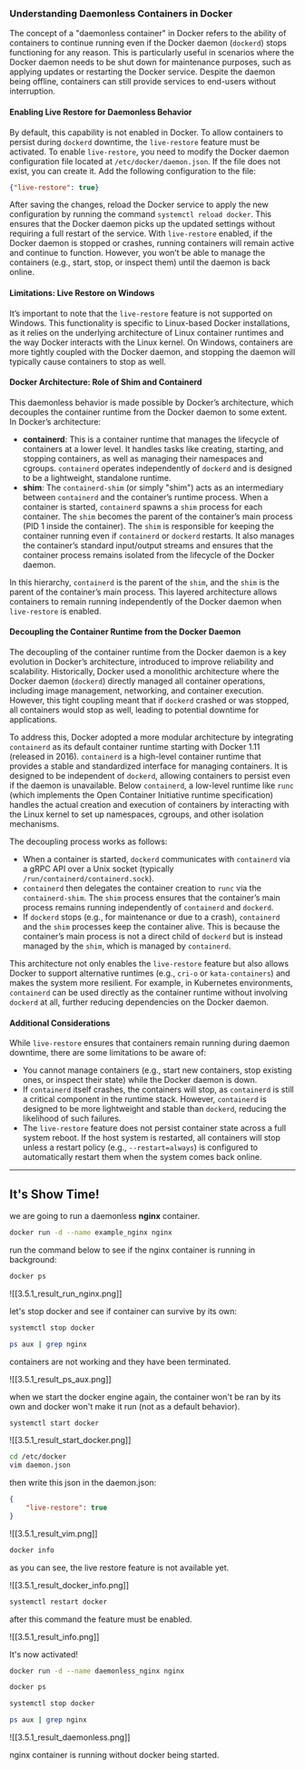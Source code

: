 ### Understanding Daemonless Containers in Docker

The concept of a "daemonless container" in Docker refers to the ability of containers to continue running even if the Docker daemon (`dockerd`) stops functioning for any reason. This is particularly useful in scenarios where the Docker daemon needs to be shut down for maintenance purposes, such as applying updates or restarting the Docker service. Despite the daemon being offline, containers can still provide services to end-users without interruption.

#### Enabling Live Restore for Daemonless Behavior
By default, this capability is not enabled in Docker. To allow containers to persist during `dockerd` downtime, the `live-restore` feature must be activated. To enable `live-restore`, you need to modify the Docker daemon configuration file located at `/etc/docker/daemon.json`. If the file does not exist, you can create it. Add the following configuration to the file:

```json
{"live-restore": true}
```

After saving the changes, reload the Docker service to apply the new configuration by running the command `systemctl reload docker`. This ensures that the Docker daemon picks up the updated settings without requiring a full restart of the service. With `live-restore` enabled, if the Docker daemon is stopped or crashes, running containers will remain active and continue to function. However, you won’t be able to manage the containers (e.g., start, stop, or inspect them) until the daemon is back online.

#### Limitations: Live Restore on Windows
It’s important to note that the `live-restore` feature is not supported on Windows. This functionality is specific to Linux-based Docker installations, as it relies on the underlying architecture of Linux container runtimes and the way Docker interacts with the Linux kernel. On Windows, containers are more tightly coupled with the Docker daemon, and stopping the daemon will typically cause containers to stop as well.

#### Docker Architecture: Role of Shim and Containerd
This daemonless behavior is made possible by Docker’s architecture, which decouples the container runtime from the Docker daemon to some extent. In Docker’s architecture:
- **containerd**: This is a container runtime that manages the lifecycle of containers at a lower level. It handles tasks like creating, starting, and stopping containers, as well as managing their namespaces and cgroups. `containerd` operates independently of `dockerd` and is designed to be a lightweight, standalone runtime.
- **shim**: The `containerd-shim` (or simply "shim") acts as an intermediary between `containerd` and the container’s runtime process. When a container is started, `containerd` spawns a `shim` process for each container. The `shim` becomes the parent of the container’s main process (PID 1 inside the container). The `shim` is responsible for keeping the container running even if `containerd` or `dockerd` restarts. It also manages the container’s standard input/output streams and ensures that the container process remains isolated from the lifecycle of the Docker daemon.

In this hierarchy, `containerd` is the parent of the `shim`, and the `shim` is the parent of the container’s main process. This layered architecture allows containers to remain running independently of the Docker daemon when `live-restore` is enabled.

#### Decoupling the Container Runtime from the Docker Daemon
The decoupling of the container runtime from the Docker daemon is a key evolution in Docker’s architecture, introduced to improve reliability and scalability. Historically, Docker used a monolithic architecture where the Docker daemon (`dockerd`) directly managed all container operations, including image management, networking, and container execution. However, this tight coupling meant that if `dockerd` crashed or was stopped, all containers would stop as well, leading to potential downtime for applications.

To address this, Docker adopted a more modular architecture by integrating `containerd` as its default container runtime starting with Docker 1.11 (released in 2016). `containerd` is a high-level container runtime that provides a stable and standardized interface for managing containers. It is designed to be independent of `dockerd`, allowing containers to persist even if the daemon is unavailable. Below `containerd`, a low-level runtime like `runc` (which implements the Open Container Initiative runtime specification) handles the actual creation and execution of containers by interacting with the Linux kernel to set up namespaces, cgroups, and other isolation mechanisms.

The decoupling process works as follows:
- When a container is started, `dockerd` communicates with `containerd` via a gRPC API over a Unix socket (typically `/run/containerd/containerd.sock`).
- `containerd` then delegates the container creation to `runc` via the `containerd-shim`. The `shim` process ensures that the container’s main process remains running independently of `containerd` and `dockerd`.
- If `dockerd` stops (e.g., for maintenance or due to a crash), `containerd` and the `shim` processes keep the container alive. This is because the container’s main process is not a direct child of `dockerd` but is instead managed by the `shim`, which is managed by `containerd`.

This architecture not only enables the `live-restore` feature but also allows Docker to support alternative runtimes (e.g., `cri-o` or `kata-containers`) and makes the system more resilient. For example, in Kubernetes environments, `containerd` can be used directly as the container runtime without involving `dockerd` at all, further reducing dependencies on the Docker daemon.

#### Additional Considerations
While `live-restore` ensures that containers remain running during daemon downtime, there are some limitations to be aware of:
- You cannot manage containers (e.g., start new containers, stop existing ones, or inspect their state) while the Docker daemon is down.
- If `containerd` itself crashes, the containers will stop, as `containerd` is still a critical component in the runtime stack. However, `containerd` is designed to be more lightweight and stable than `dockerd`, reducing the likelihood of such failures.
- The `live-restore` feature does not persist container state across a full system reboot. If the host system is restarted, all containers will stop unless a restart policy (e.g., `--restart=always`) is configured to automatically restart them when the system comes back online.

---

## It's Show Time!
we are going to run a daemonless **nginx** container.

```bash
docker run -d --name example_nginx nginx
```

run the command below to see if the nginx container is running in background: 
```bash
docker ps
```

![[3.5.1_result_run_nginx.png]]

let's stop docker and see if container can survive by its own:

```bash
systemctl stop docker
```

```bash
ps aux | grep nginx
```

containers are not working and they have been terminated.

![[3.5.1_result_ps_aux.png]]

when we start the docker engine again, the container won't be ran by its own and docker won't make it run (not as a default behavior).

```bash
systemctl start docker
```

![[3.5.1_result_start_docker.png]]

```bash
cd /etc/docker
vim daemon.json
```

then write this json in the daemon.json:
```json
{
	"live-restore": true
}
```

![[3.5.1_result_vim.png]]

```bash
docker info
```

as you can see, the live restore feature is not available yet.

![[3.5.1_result_docker_info.png]]

```bash
systemctl restart docker
```

after this command the feature must be enabled.

![[3.5.1_result_info.png]]

It's now activated!

```bash
docker run -d --name daemonless_nginx nginx
```

```bash
docker ps
```

```bash
systemctl stop docker
```

```bash
ps aux | grep nginx
```

![[3.5.1_result_daemonless.png]]

nginx container is running without docker being started.